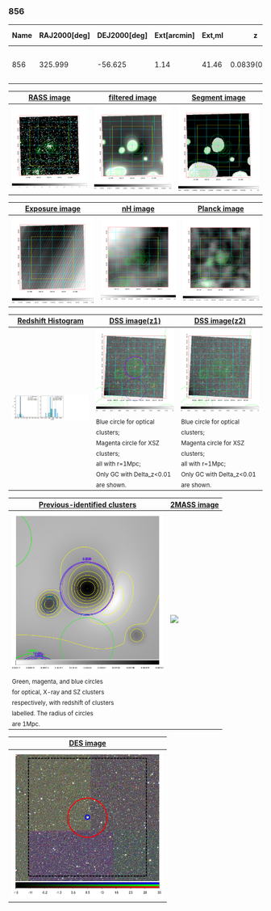 <div STYLE="page-break-after: always;"></div>

### 856

|Name|RAJ2000[deg]|DEJ2000[deg] |Ext[arcmin]| Ext,ml | z | z_src| C|GC(XSZ,Delta_z<0.01)| GC(OPT,Delta_z<0.01)|GC| R_sig[arcmin] | R500[arcmin] | R500[Mpc]| CRsig[c/s] | CR500[c/s] |L500[1E44 erg/s]|F500[1E-12 erg/s/cm^2]| M500[1E14 Msun]|Tx[keV]|Cnt_sig|Beta|Rc[arcmin]|Comment|Alias|
|---|---|---|---|---|---|------|---|--------|---------|----------|---|---|---|---|---|---|---|---|---|---|---|---|---|---|
|856| 325.999| -56.625| 1.14| 41.46| 0.0839(0.005)| z1, z_xsz| B| MCXC, Tar| N| MCXC, N, SWXCS, Tar| 10.750| 10.686| 1.011| 0.495(0.054)| 0.494(0.053)| 1.638(0.080)| 9.383(0.460)| 3.18(0.08)| 4.49(0.07)| 138.7| 0.637(-0.070+0.104)| 1.853(-0.599+0.726)| -| k050|

|[RASS image](../image/856/856_img.pdf)|[filtered image](../image/856/856_fil.pdf)|[Segment image](../image/856/856_seg.pdf)|
|-------------------|--------------------|-------------------|
| <img src="../image/856/856_img.png" width="300">  | <img src="../image/856/856_fil.png" width="300">   | <img src="../image/856/856_seg.png" width="300">  |

|[Exposure image](../image/856/856_mex.pdf)| [nH image](../image/856/856_nh.pdf)| [Planck image](../image/856/856_p.pdf)|
|-------------------|--------------------|-------------------|
|<img src="../image/856/856_mex.png" width="300">   | <img src="../image/856/856_nh.png" width="300">    | <img src="../image/856/856_p.png" width="300"> |

|[Redshift Histogram](../image/856/856_zg.pdf) | [DSS image(z1)](../image/856/856_dss_z1.pdf)      |  [DSS image(z2)](../image/856/856_dss_z2.pdf)    |
|-------------------|--------------------|-------------------|
|<img src="../image/856/856_zg.png" width="300"> |<img src="../image/856/856_dss_z1.png" width="300"> <sub><br>Blue circle for optical clusters; <br>Magenta circle for XSZ clusters; <br>all with r=1Mpc; <br>Only GC with Delta_z<0.01 are shown. </sub>| <img src="../image/856/856_dss_z2.png" width="300"><sub><br>Blue circle for optical clusters; <br>Magenta circle for XSZ clusters; <br>all with r=1Mpc; <br>Only GC with Delta_z<0.01 are shown. </sub> |

|[Previous-identified clusters](../image/856/856_gc.pdf) | [2MASS image](../image/856/856_2mass.pdf)      |
|-------------------|-------------------|
|<img src=../image/856/856_gc.png width="300"> <br><sub>Green, magenta, and blue circles <br>for optical, X-ray and SZ clusters <br>respectively, with redshift of clusters <br>labelled. The radius of circles <br>are 1Mpc.</sub>|<img src="../image/856/856_2mass.png" width="300">  |

|[DES image](../image/856/856_des.pdf)   |
|-------------------|
| <img src="../image/856/856_des.png" width="300">  |
